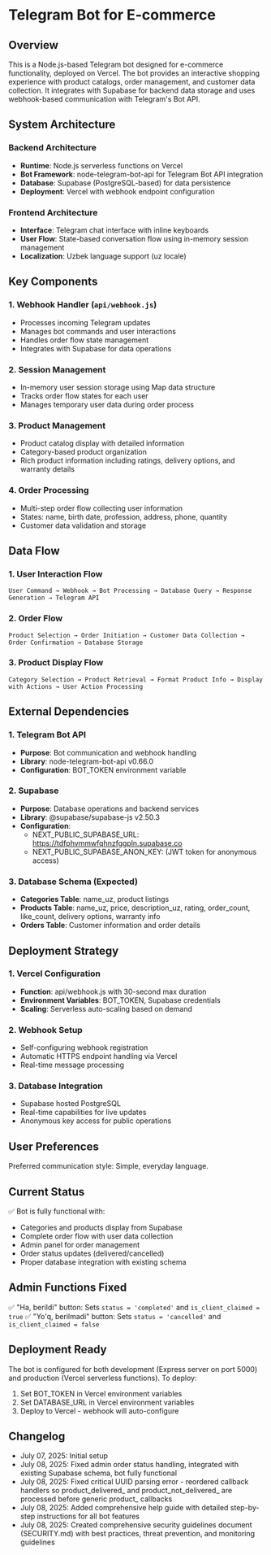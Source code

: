 # Telegram Bot for E-commerce

## Overview

This is a Node.js-based Telegram bot designed for e-commerce functionality, deployed on Vercel. The bot provides an interactive shopping experience with product catalogs, order management, and customer data collection. It integrates with Supabase for backend data storage and uses webhook-based communication with Telegram's Bot API.

## System Architecture

### Backend Architecture
- **Runtime**: Node.js serverless functions on Vercel
- **Bot Framework**: node-telegram-bot-api for Telegram Bot API integration
- **Database**: Supabase (PostgreSQL-based) for data persistence
- **Deployment**: Vercel with webhook endpoint configuration

### Frontend Architecture
- **Interface**: Telegram chat interface with inline keyboards
- **User Flow**: State-based conversation flow using in-memory session management
- **Localization**: Uzbek language support (uz locale)

## Key Components

### 1. Webhook Handler (`api/webhook.js`)
- Processes incoming Telegram updates
- Manages bot commands and user interactions
- Handles order flow state management
- Integrates with Supabase for data operations

### 2. Session Management
- In-memory user session storage using Map data structure
- Tracks order flow states for each user
- Manages temporary user data during order process

### 3. Product Management
- Product catalog display with detailed information
- Category-based product organization
- Rich product information including ratings, delivery options, and warranty details

### 4. Order Processing
- Multi-step order flow collecting user information
- States: name, birth date, profession, address, phone, quantity
- Customer data validation and storage

## Data Flow

### 1. User Interaction Flow
```
User Command → Webhook → Bot Processing → Database Query → Response Generation → Telegram API
```

### 2. Order Flow
```
Product Selection → Order Initiation → Customer Data Collection → Order Confirmation → Database Storage
```

### 3. Product Display Flow
```
Category Selection → Product Retrieval → Format Product Info → Display with Actions → User Action Processing
```

## External Dependencies

### 1. Telegram Bot API
- **Purpose**: Bot communication and webhook handling
- **Library**: node-telegram-bot-api v0.66.0
- **Configuration**: BOT_TOKEN environment variable

### 2. Supabase
- **Purpose**: Database operations and backend services
- **Library**: @supabase/supabase-js v2.50.3
- **Configuration**: 
  - NEXT_PUBLIC_SUPABASE_URL: https://tdfphvmmwfqhnzfggpln.supabase.co
  - NEXT_PUBLIC_SUPABASE_ANON_KEY: (JWT token for anonymous access)

### 3. Database Schema (Expected)
- **Categories Table**: name_uz, product listings
- **Products Table**: name_uz, price, description_uz, rating, order_count, like_count, delivery options, warranty info
- **Orders Table**: Customer information and order details

## Deployment Strategy

### 1. Vercel Configuration
- **Function**: api/webhook.js with 30-second max duration
- **Environment Variables**: BOT_TOKEN, Supabase credentials
- **Scaling**: Serverless auto-scaling based on demand

### 2. Webhook Setup
- Self-configuring webhook registration
- Automatic HTTPS endpoint handling via Vercel
- Real-time message processing

### 3. Database Integration
- Supabase hosted PostgreSQL
- Real-time capabilities for live updates
- Anonymous key access for public operations

## User Preferences

Preferred communication style: Simple, everyday language.

## Current Status

✅ Bot is fully functional with:
- Categories and products display from Supabase
- Complete order flow with user data collection
- Admin panel for order management 
- Order status updates (delivered/cancelled)
- Proper database integration with existing schema

## Admin Functions Fixed

✅ "Ha, berildi" button: Sets `status = 'completed'` and `is_client_claimed = true`
✅ "Yo'q, berilmadi" button: Sets `status = 'cancelled'` and `is_client_claimed = false`

## Deployment Ready

The bot is configured for both development (Express server on port 5000) and production (Vercel serverless functions). To deploy:

1. Set BOT_TOKEN in Vercel environment variables
2. Set DATABASE_URL in Vercel environment variables  
3. Deploy to Vercel - webhook will auto-configure

## Changelog

- July 07, 2025: Initial setup
- July 08, 2025: Fixed admin order status handling, integrated with existing Supabase schema, bot fully functional
- July 08, 2025: Fixed critical UUID parsing error - reordered callback handlers so product_delivered_ and product_not_delivered_ are processed before generic product_ callbacks
- July 08, 2025: Added comprehensive help guide with detailed step-by-step instructions for all bot features
- July 08, 2025: Created comprehensive security guidelines document (SECURITY.md) with best practices, threat prevention, and monitoring guidelines